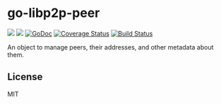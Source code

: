 # go-libp2p-peer
[![](https://img.shields.io/badge/made%20by-Protocol%20Labs-blue.svg?style=flat-square)](http://ipn.io)
[![](https://img.shields.io/badge/freenode-%23ipfs-blue.svg?style=flat-square)](http://webchat.freenode.net/?channels=%23ipfs)
[![GoDoc](https://godoc.org/github.com/libp2p/go-libp2p-peer?status.svg)](https://godoc.org/github.com/libp2p/go-libp2p-peerstore)
[![Coverage Status](https://coveralls.io/repos/github/libp2p/go-libp2p-peerstore/badge.svg?branch=master)](https://coveralls.io/github/libp2p/go-libp2p-peerstore?branch=master)
[![Build Status](https://travis-ci.org/libp2p/go-libp2p-peerstore.svg?branch=master)](https://travis-ci.org/libp2p/go-libp2p-peerstore)

An object to manage peers, their addresses, and other metadata about them.

## License
MIT

